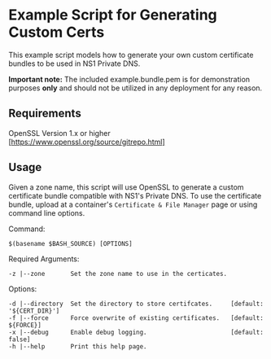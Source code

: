 # Example Script for Generating Custom Certs

This example script models how to generate your own custom certificate bundles to be used in NS1 Private DNS. 

**Important note:** The included example.bundle.pem is for demonstration purposes **only** and should not be utilized in any deployment for any reason.


## Requirements
OpenSSL Version 1.x or higher [https://www.openssl.org/source/gitrepo.html]

## Usage 
Given a zone name, this script will use OpenSSL to generate a custom certificate bundle compatible with NS1's Private DNS. To use the certificate bundle, upload at a container's `Certificate & File Manager` page or using command line options.

Command: 
```
$(basename $BASH_SOURCE) [OPTIONS]
```

Required Arguments:
```  
-z |--zone       Set the zone name to use in the certicates.
```
Options:
```
-d |--directory  Set the directory to store certifcates.     [default: '${CERT_DIR}']
-f |--force      Force overwrite of existing certificates.   [default: ${FORCE}]
-x |--debug      Enable debug logging.                       [default: false]
-h |--help       Print this help page.
```
